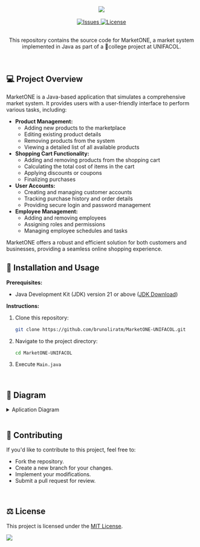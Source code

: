 <div align="center" text-align="center">
    <img src="https://capsule-render.vercel.app/api?type=waving&height=200&color=gradient&text=Market%20ONE&reversal=false">
    <br>
    <p>
        <a href="https://github.com/brunoliratm/MarketONE-UNIFACOL/issues">
            <img src="https://img.shields.io/github/issues/brunoliratm/MarketONE-UNIFACOL?style=for-the-badge" alt="Issues">
        </a>
        <a href="https://github.com/brunoliratm/MarketONE-UNIFACOL/blob/main/LICENSE">
            <img src="https://img.shields.io/github/license/brunoliratm/MarketONE-UNIFACOL?style=for-the-badge" alt="License">
        </a>
    </p>
    <br>
    This repository contains the source code for MarketONE, a market system implemented in Java as part of a 🏫college project at UNIFACOL.
</div>
<br>
<br>

## 💻 Project Overview

MarketONE is a Java-based application that simulates a comprehensive market system. It provides users with a user-friendly interface to perform various tasks, including:

- **Product Management:**
  - Adding new products to the marketplace
  - Editing existing product details
  - Removing products from the system
  - Viewing a detailed list of all available products
- **Shopping Cart Functionality:**
  - Adding and removing products from the shopping cart
  - Calculating the total cost of items in the cart
  - Applying discounts or coupons
  - Finalizing purchases
- **User Accounts:**
  - Creating and managing customer accounts
  - Tracking purchase history and order details
  - Providing secure login and password management
- **Employee Management:**
  - Adding and removing employees
  - Assigning roles and permissions
  - Managing employee schedules and tasks

MarketONE offers a robust and efficient solution for both customers and businesses, providing a seamless online shopping experience.
<br>

## 📂 Installation and Usage

**Prerequisites:**

* Java Development Kit (JDK) version 21 or above ([JDK Download](https://www.oracle.com/java/technologies/downloads/))

**Instructions:**

1. Clone this repository:
   ```bash
   git clone https://github.com/brunoliratm/MarketONE-UNIFACOL.git
   ```
2. Navigate to the project directory:
   ```bash
   cd MarketONE-UNIFACOL
   ```
3. Execute `Main.java`
<br>

## 🧮 Diagram

<details>
  <summary>Aplication Diagram</summary>

<img src="image/MarketONEDiagrama.png" alt="Diagram full version">
</details>
<br>

## 🤝 Contributing
If you'd like to contribute to this project, feel free to:

- Fork the repository.
- Create a new branch for your changes.
- Implement your modifications.
- Submit a pull request for review.
<br>

## ⚖️ License

This project is licensed under the [MIT License](LICENSE).

<img src="https://capsule-render.vercel.app/api?type=waving&height=100&color=gradient&reversal=false&section=footer">